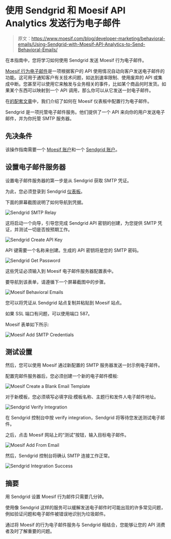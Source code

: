 # 使用 Sendgrid 和 Moesif API Analytics 发送行为电子邮件

> 原文：<https://www.moesif.com/blog/developer-marketing/behavioral-emails/Using-Sendgrid-with-Moesif-API-Analytics-to-Send-Behavioral-Emails/>

在本指南中，您将学习如何使用 Sendgrid 发送 Moesif 行为电子邮件。

[Moesif 行为电子邮件](https://www.moesif.com/features/user-behavioral-emails)是一项根据客户的 API 使用情况自动向客户发送电子邮件的功能。这可用于通知客户有关技术问题，如达到速率限制、使用废弃的 API 或集成中断。您甚至可以使用它来触发与业务相关的事件，比如某个商品何时发货。如果某个东西可以映射到一个 API 调用，那么你可以从它发送一封电子邮件。

在[的配套文章](https://www.moesif.com/blog/technical/behavioral-emails/How-To-Accelerate-API-Integration-with-Behavioral-Emails-and-Developer-Segmentation/)中，我们介绍了如何在 Moesif 仪表板中配置行为电子邮件。

Sendgrid 是一项托管电子邮件服务。他们提供了一个 API 来向你的用户发送电子邮件，并为你托管 SMTP 服务器。

## 先决条件

该操作指南需要一个 [Moesif 账户](https://www.moesif.com/wrap?onboard=true)和一个 [Sendgrid 账户](https://signup.sendgrid.com/)。

## 设置电子邮件服务器

设置电子邮件服务器的第一步是从 Sendgrid 获取 SMTP 凭证。

为此，您必须登录到 Sendgrid [仪表板](https://app.sendgrid.com)。

下面的屏幕截图说明了如何导航到凭据。

![Sendgrid SMTP Relay](img/2096af42c3edd0ca707e788f1e5b260d.png)

这将启动一个向导，引导您完成 Sendgrid API 密钥的创建，为您提供 SMTP 凭证，并测试一切是否按预期工作。

![Sendgrid Create API Key](img/fb85560c45612676597d908a4da50ece.png)

API 键需要一个名称来创建。生成的 API 密钥将是您的 SMTP 密码。

![Sendgrid Get Password](img/cbd5741ed7d6f3d40599389a7e0dd345.png)

这些凭证必须输入到 Moesif 电子邮件服务器配置表中。

要导航到该表单，请遵循下一个屏幕截图中的步骤。

![Moesif Behavioral Emails](img/ba4bd74edad0dbf98e59b59ed4eb60eb.png)

您可以将凭证从 Sendgrid 站点复制并粘贴到 Moesif 站点。

如果 SSL 端口有问题，可以使用端口 587。

Moesif 表单如下所示:

![Moesif Add SMTP Credentials](img/6edc7cd3f2324a9fb1911e73c1bb8575.png)

## 测试设置

然后，您可以使用 Moesif 通过新配置的 SMTP 服务器发送一封示例电子邮件。

配置完邮件服务器后，您必须创建一个新的电子邮件模板:

![Moesif Create a Blank Email Template](img/5584b9181cef3a64d55931d070f69d7a.png)

对于新模板，您必须填写必填字段:模板名称、主题行和发件人电子邮件地址。

![Sendgrid Verify Integration](img/925d292b5bf4292bcf1d491bba703839.png)

在 Sendgrid 控制台中按 verify integration，Sendgrid 将等待您发送测试电子邮件。

之后，点击 Moesif 网站上的“测试”按钮，输入目标电子邮件。

![Moesif Add From Email](img/8d05925902b6dff21ab2280fdf6bcfa9.png)

然后，Sendgrid 控制台将确认 SMTP 连接工作正常。

![Sendgrid Integration Success](img/f7de68758e6c37537227cfb83f98d120.png)

## 摘要

用 Sendgrid 设置 Moesif 行为邮件只需要几分钟。

使用像 Sendgrid 这样的服务可以缓解发送电子邮件时可能出现的许多常见问题，例如验证问题和电子邮件被错误地识别为垃圾邮件。

通过将 Moesif 的行为电子邮件服务与 Sendgrid 相结合，您能够让您的 API 消费者及时了解重要的问题。